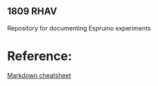 ## 1809 RHAV

Repository for documenting Espruino experiments

# Reference:
[Markdown cheatsheet](https://github.com/adam-p/markdown-here/wiki/Markdown-Cheatsheet)
